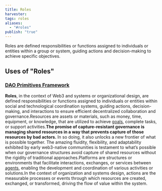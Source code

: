 ```yaml
---
title: Roles
harvester: 
tags: roles
aliases:
  - "#roles"
publish: "true"
---
```


Roles are defined responsibilities or functions assigned to individuals or entities within a group or system, guiding actions and decision-making to achieve specific objectives.

## Uses of "Roles"

### [DAO Primitives Framework](./primitives.md##%5E3ee754)

**Roles**, in the context of Web3 and systems or organizational design, are defined responsibilities or functions assigned to individuals or entities within social and technological coordination systems, guiding actions, decision-making, and interactions to ensure efficient decentralized collaboration and governance.Resources are assets or materials, such as money, time, equipment, or knowledge, that are utilized to achieve [goals](tags/goals.md), complete tasks, or support activities.**The promise of capture-resistant governance is managing shared resources in a way that prevents capture of those resources by bad actors.** In so doing, it also unlocks a new frontier of what is possible together. The amazing fluidity, flexibility, and adaptability exhibited by early web3-native communities is testament to what’s possible when our governance structures avoid capture of shared resources without the rigidity of traditional approaches.Platforms are structures or environments that facilitate interactions, exchanges, or services between [agents](tags/agents.md), enabling the development and coordination of various activities or solutions.In the context of organization and systems design, actions are the measurable processes or events through which resources are created, exchanged, or transformed, driving the flow of value within the system.